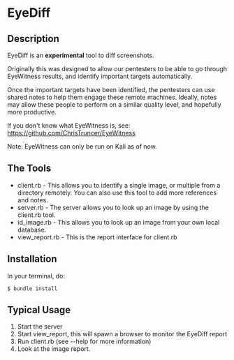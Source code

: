 # EyeDiff

## Description

EyeDiff is an **experimental** tool to diff screenshots.

Originally this was designed to allow our pentesters to be able to go through EyeWitness
results, and identify important targets automatically.

Once the important targets have been identified, the pentesters can use shared notes to help
them engage these remote machines. Ideally, notes may allow these people to perform on a
similar quality level, and hopefully more productive.

If you don't know what EyeWitness is, see:
https://github.com/ChrisTruncer/EyeWitness

Note: EyeWitness can only be run on Kali as of now.

## The Tools

* client.rb - This allows you to identify a single image, or multiple from a directory remotely.
              You can also use this tool to add more references and notes.
* server.rb - The server allows you to look up an image by using the client.rb tool.
* id_image.rb - This allows you to look up an image from your own local database.
* view_report.rb - This is the report interface for client.rb


## Installation

In your terminal, do:

```
$ bundle install
```

## Typical Usage

1. Start the server
2. Start view_report, this will spawn a browser to monitor the EyeDiff report
3. Run client.rb (see --help for more information)
4. Look at the image report.
